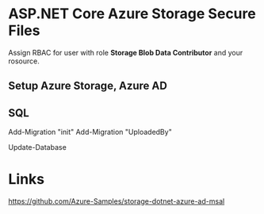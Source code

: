 # ASP.NET Core Azure Storage Secure Files

Assign RBAC for user with role **Storage Blob Data Contributor** and your rosource.

## Setup Azure Storage, Azure AD

## SQL

Add-Migration "init" 
Add-Migration "UploadedBy" 

Update-Database 

# Links

https://github.com/Azure-Samples/storage-dotnet-azure-ad-msal
